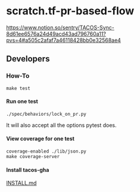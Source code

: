 # scratch.tf-pr-based-flow

https://www.notion.so/sentry/TACOS-Sync-8d61ee6576a24d49acd43ad796760a11?pvs=4#a505c2afaf7a46118428bb0e32568ae4

## Developers

### How-To

```
make test
```

#### Run one test

```
./spec/behaviors/lock_on_pr.py
```

It will also accept all the options pytest does.

#### View coverage for one test

```
coverage-enabled ./lib/json.py
make coverage-server
```

#### Install tacos-gha
[INSTALL.md](doc/INSTALL.md)
